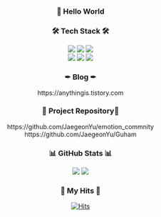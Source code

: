 
<h3 align="center"> 👋 Hello World </h3>





<h3 align="center">🛠 Tech Stack 🛠</h3>
<div align="center">
<div>
	<img src="https://img.shields.io/badge/Java-007396?style=for-the-badge&logo=Java&logoColor=white" />
  <img src="https://img.shields.io/badge/Spring-6DB33F?style=for-the-badge&logo=spring&logoColor=white" />
  <img src="https://img.shields.io/badge/Spring_Boot-F2F4F9?style=for-the-badge&logo=spring-boot" />

</div>
  <div>
<img src="https://img.shields.io/badge/Spring Data JPA-6DB33F?style=for-the-badge&logoColor=white" />
  <img src="https://img.shields.io/badge/Spring_Security-6DB33F?style=for-the-badge&logo=Spring-Security&logoColor=white" />
  <img src="https://img.shields.io/badge/MySQL-4479A1?style=for-the-badge&logo=MySQL&logoColor=white"/>
</div>
</div>


<h3 align="center">✒ Blog ✒</h3>
<p align="center">
	https://anythingis.tistory.com
</p>

<h3 align="center">📄 Project Repository📄</h3>
<div align="center">
	<div>https://github.com/JaegeonYu/emotion_commnity</div>
	<div>https://github.com/JaegeonYu/Guham</div>
</div>

<h3 align="center">📊 GitHub Stats 📊 </h3>
<p align="center">
  <img src="https://github-readme-stats.vercel.app/api/top-langs/?username=JaegeonYu&layout=compact"/>
<img src="https://github-readme-stats.vercel.app/api?username=JaegeonYu&show_icons=true">
</p>

<h3 align="center">🎇 My Hits 🎇 </h3>

<div align=center>
  
[![Hits](https://hits.seeyoufarm.com/api/count/incr/badge.svg?url=https%3A%2F%2Fgithub.com%2FJaegeonYu%2Fhit-counter&count_bg=%2379C83D&title_bg=%23555555&icon=&icon_color=%23E7E7E7&title=hits&edge_flat=false)](https://hits.seeyoufarm.com)  
</div>

